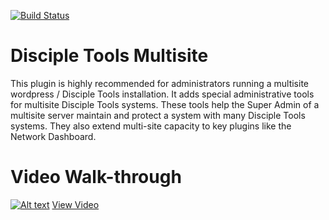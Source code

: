 [![Build Status](https://travis-ci.com/DiscipleTools/disciple-tools-multisite.svg?branch=master)](https://travis-ci.com/DiscipleTools/disciple-tools-multisite)

# Disciple Tools Multisite
This plugin is highly recommended for administrators running a multisite wordpress / Disciple Tools installation. It adds
special administrative tools for multisite Disciple Tools systems. These tools help the Super Admin of a multisite server maintain and protect a system with many Disciple Tools systems. They also extend multi-site capacity to key plugins like the Network Dashboard.

# Video Walk-through

[![Alt text](https://img.youtube.com/vi/i4MLTbsrwSo/maxresdefault.jpg)](https://www.youtube.com/watch?v=i4MLTbsrwSo)
[View Video](https://www.youtube.com/watch?v=i4MLTbsrwSo)
